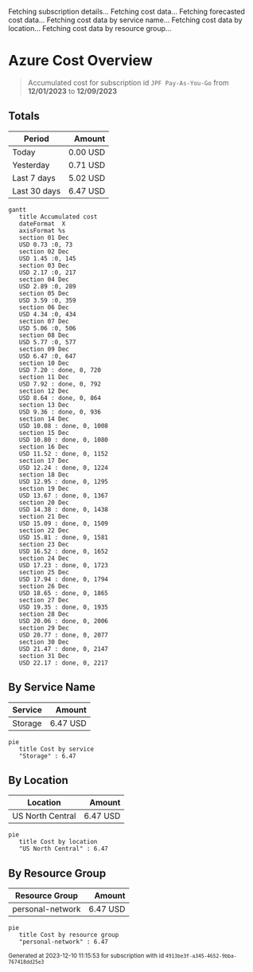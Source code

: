 Fetching subscription details...
Fetching cost data...
Fetching forecasted cost data...
Fetching cost data by service name...
Fetching cost data by location...
Fetching cost data by resource group...
# Azure Cost Overview

> Accumulated cost for subscription id `JPF Pay-As-You-Go` from **12/01/2023** to **12/09/2023**

## Totals

|Period|Amount|
|---|---:|
|Today|0.00 USD|
|Yesterday|0.71 USD|
|Last 7 days|5.02 USD|
|Last 30 days|6.47 USD|

```mermaid
gantt
   title Accumulated cost
   dateFormat  X
   axisFormat %s
   section 01 Dec
   USD 0.73 :0, 73
   section 02 Dec
   USD 1.45 :0, 145
   section 03 Dec
   USD 2.17 :0, 217
   section 04 Dec
   USD 2.89 :0, 289
   section 05 Dec
   USD 3.59 :0, 359
   section 06 Dec
   USD 4.34 :0, 434
   section 07 Dec
   USD 5.06 :0, 506
   section 08 Dec
   USD 5.77 :0, 577
   section 09 Dec
   USD 6.47 :0, 647
   section 10 Dec
   USD 7.20 : done, 0, 720
   section 11 Dec
   USD 7.92 : done, 0, 792
   section 12 Dec
   USD 8.64 : done, 0, 864
   section 13 Dec
   USD 9.36 : done, 0, 936
   section 14 Dec
   USD 10.08 : done, 0, 1008
   section 15 Dec
   USD 10.80 : done, 0, 1080
   section 16 Dec
   USD 11.52 : done, 0, 1152
   section 17 Dec
   USD 12.24 : done, 0, 1224
   section 18 Dec
   USD 12.95 : done, 0, 1295
   section 19 Dec
   USD 13.67 : done, 0, 1367
   section 20 Dec
   USD 14.38 : done, 0, 1438
   section 21 Dec
   USD 15.09 : done, 0, 1509
   section 22 Dec
   USD 15.81 : done, 0, 1581
   section 23 Dec
   USD 16.52 : done, 0, 1652
   section 24 Dec
   USD 17.23 : done, 0, 1723
   section 25 Dec
   USD 17.94 : done, 0, 1794
   section 26 Dec
   USD 18.65 : done, 0, 1865
   section 27 Dec
   USD 19.35 : done, 0, 1935
   section 28 Dec
   USD 20.06 : done, 0, 2006
   section 29 Dec
   USD 20.77 : done, 0, 2077
   section 30 Dec
   USD 21.47 : done, 0, 2147
   section 31 Dec
   USD 22.17 : done, 0, 2217
```

## By Service Name

|Service|Amount|
|---|---:|
|Storage|6.47 USD|

```mermaid
pie
   title Cost by service
   "Storage" : 6.47
```

## By Location

|Location|Amount|
|---|---:|
|US North Central|6.47 USD|

```mermaid
pie
   title Cost by location
   "US North Central" : 6.47
```

## By Resource Group

|Resource Group|Amount|
|---|---:|
|personal-network|6.47 USD|

```mermaid
pie
   title Cost by resource group
   "personal-network" : 6.47
```

<sup>Generated at 2023-12-10 11:15:53 for subscription with id `4913be3f-a345-4652-9bba-767418dd25e3`</sup>
